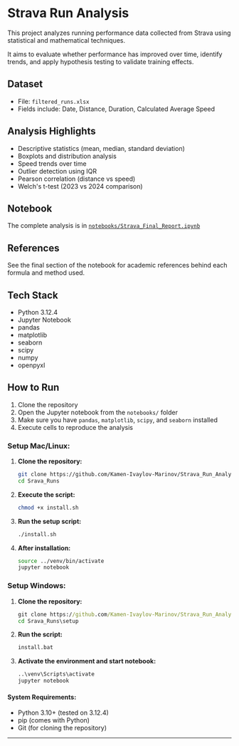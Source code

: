 # Strava Run Analysis

This project analyzes running performance data collected from Strava using statistical and mathematical techniques.

It aims to evaluate whether performance has improved over time, identify trends, and apply hypothesis testing to validate training effects.


## Dataset

- File: `filtered_runs.xlsx`
- Fields include: Date, Distance, Duration, Calculated Average Speed

## Analysis Highlights

- Descriptive statistics (mean, median, standard deviation)
- Boxplots and distribution analysis
- Speed trends over time
- Outlier detection using IQR
- Pearson correlation (distance vs speed)
- Welch's t-test (2023 vs 2024 comparison)

## Notebook

The complete analysis is in [`notebooks/Strava_Final_Report.ipynb`](notebooks/Strava_Final_Report.ipynb)

## References
See the final section of the notebook for academic references behind each formula and method used.

## Tech Stack

- Python 3.12.4
- Jupyter Notebook
- pandas
- matplotlib
- seaborn
- scipy
- numpy
- openpyxl
  
## How to Run
1. Clone the repository  
2. Open the Jupyter notebook from the `notebooks/` folder
3. Make sure you have `pandas`, `matplotlib`, `scipy`, and `seaborn` installed  
4. Execute cells to reproduce the analysis

### Setup Mac/Linux:

1. **Clone the repository:**
   ```bash
   git clone https://github.com/Kamen-Ivaylov-Marinov/Strava_Run_Analysis.git
   cd Srava_Runs

2. **Execute the script:**
   ```bash
   chmod +x install.sh
   
4. **Run the setup script:**
   ```bash
   ./install.sh
   
6. **After installation:**
   ```bash
   source ../venv/bin/activate
   jupyter notebook

### Setup Windows:

1. **Clone the repository:**
   ```cmd
   git clone https://github.com/Kamen-Ivaylov-Marinov/Strava_Run_Analysis.git
   cd Srava_Runs\setup
   
2. **Run the script:**
   ```cmd
   install.bat
   
3. **Activate the environment and start notebook:**
    ```cmd
   ..\venv\Scripts\activate
   jupyter notebook

#### System Requirements:
- Python 3.10+ (tested on 3.12.4)
- pip (comes with Python)
- Git (for cloning the repository)
---
